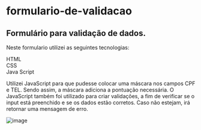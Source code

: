 # formulario-de-validacao


## Formulário para validação de dados.

Neste formulario utilizei as seguintes tecnologias:

HTML <br>
CSS<br>
Java Script <br>

Utilizei JavaScript para que pudesse colocar uma máscara nos campos CPF e TEL. Sendo assim, a máscara adiciona a pontuação necessária. O JavaScript também foi utilizado para criar validações, a fim de verificar se o input está preenchido e se os dados estão corretos. Caso não estejam, irá retornar uma mensagem de erro.


![image](https://user-images.githubusercontent.com/96602150/232349607-0caecb88-410b-478e-a0ba-812cd9fc6bd5.png)

